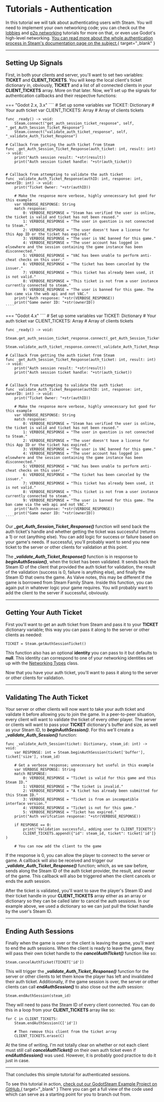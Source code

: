 # Tutorials - Authentication

In this tutorial we will talk about authenticating users with Steam. You will need to implement your own networking code; you can check out the [lobbies](lobbies.md) and [p2p networking](p2p.md) tutorials for more on that, or even use Godot's high-level networking. [You can read more about the whole authentication process in Steam's documentation page on the subject.](https://partner.steamgames.com/doc/features/auth){ target="_blank" }

---

## Setting Up Signals

First, in both your clients and server, you'll want to set two variables: **TICKET** and **CLIENT_TICKETS**. You will keep the local client's ticket dictionary in, obviously, **TICKET** and a list of all connected clients in your **CLIENT_TICKETS** array. More on that later. Now, we'll set up the signals for authentication callbacks and their respective functions:

=== "Godot 2.x, 3.x"
	````
	# Set up some variables
	var TICKET: Dictionary		# Your auth ticket
	var CLIENT_TICKETS: Array	# Array of clients tickets

	func _ready() -> void:
		Steam.connect("get_auth_session_ticket_response", self, "_get_Auth_Session_Ticket_Response")
		Steam.connect("validate_auth_ticket_response", self, "_validate_Auth_Ticket_Response")

	# Callback from getting the auth ticket from Steam
	func _get_Auth_Session_Ticket_Response(auth_ticket: int, result: int) -> void:
		print("Auth session result: "+str(result))
		print("Auth session ticket handle: "+str(auth_ticket))


	# Callback from attempting to validate the auth ticket
	func _validate_Auth_Ticket_Response(authID: int, response: int, ownerID: int) -> void:
		print("Ticket Owner: "+str(authID))

		# Make the response more verbose, highly unnecessary but good for this example
		var VERBOSE_RESPONSE: String
		match response:
			0: VERBOSE_RESPONSE = "Steam has verified the user is online, the ticket is valid and ticket has not been reused."
			1: VERBOSE_RESPONSE = "The user in question is not connected to Steam."
			2: VERBOSE_RESPONSE = "The user doesn't have a license for this App ID or the ticket has expired."
			3: VERBOSE_RESPONSE = "The user is VAC banned for this game."
			4: VERBOSE_RESPONSE = "The user account has logged in elsewhere and the session containing the game instance has been disconnected."
			5: VERBOSE_RESPONSE = "VAC has been unable to perform anti-cheat checks on this user."
			6: VERBOSE_RESPONSE = "The ticket has been canceled by the issuer."
			7: VERBOSE_RESPONSE = "This ticket has already been used, it is not valid."
			8: VERBOSE_RESPONSE = "This ticket is not from a user instance currently connected to steam."
			9: VERBOSE_RESPONSE = "The user is banned for this game. The ban came via the web api and not VAC."
		print("Auth response: "+str(VERBOSE_RESPONSE))
		print("Game owner ID: "+str(ownerID))
	````
=== "Godot 4.x"
	````
	# Set up some variables
	var TICKET: Dictionary		# Your auth ticket
	var CLIENT_TICKETS: Array	# Array of clients tickets

	func _ready() -> void:
		Steam.get_auth_session_ticket_response.connect(_get_Auth_Session_Ticket_Response)
		Steam.validate_auth_ticket_response.connect(_validate_Auth_Ticket_Response)

	# Callback from getting the auth ticket from Steam
	func _get_Auth_Session_Ticket_Response(auth_ticket: int, result: int) -> void:
		print("Auth session result: "+str(result))
		print("Auth session ticket handle: "+str(auth_ticket))


	# Callback from attempting to validate the auth ticket
	func _validate_Auth_Ticket_Response(authID: int, response: int, ownerID: int) -> void:
		print("Ticket Owner: "+str(authID))

		# Make the response more verbose, highly unnecessary but good for this example
		var VERBOSE_RESPONSE: String
		match response:
			0: VERBOSE_RESPONSE = "Steam has verified the user is online, the ticket is valid and ticket has not been reused."
			1: VERBOSE_RESPONSE = "The user in question is not connected to Steam."
			2: VERBOSE_RESPONSE = "The user doesn't have a license for this App ID or the ticket has expired."
			3: VERBOSE_RESPONSE = "The user is VAC banned for this game."
			4: VERBOSE_RESPONSE = "The user account has logged in elsewhere and the session containing the game instance has been disconnected."
			5: VERBOSE_RESPONSE = "VAC has been unable to perform anti-cheat checks on this user."
			6: VERBOSE_RESPONSE = "The ticket has been canceled by the issuer."
			7: VERBOSE_RESPONSE = "This ticket has already been used, it is not valid."
			8: VERBOSE_RESPONSE = "This ticket is not from a user instance currently connected to steam."
			9: VERBOSE_RESPONSE = "The user is banned for this game. The ban came via the web api and not VAC."
		print("Auth response: "+str(VERBOSE_RESPONSE))
		print("Game owner ID: "+str(ownerID))
	````

Our ***_get_Auth_Session_Ticket_Response()*** function will send back the auth ticket's handle and whether getting the ticket was successful (returns a 1) or not (anything else). You can add logic for success or failure based on your game's needs. If successful, you'll probably want to send you new ticket to the server or other clients for validation at this point.

The ***_validate_Auth_Ticket_Response()*** function is in response to ***beginAuthSession()***, when the ticket has been validated. It sends back the Steam ID of the client that provided the auth ticket for validation, the result of the validation (success is 0, failure is anything else), and finally the Steam ID that owns the game. As Valve notes, this may be different if the game is borrowed from Steam Family Share. Inside this function, you can again put in whatever logic your game requires. You will probably want to add the client to the server if successful, obviously.

---

## Getting Your Auth Ticket

First you'll want to get an auth ticket from Steam and pass it to your **TICKET** dictionary variable; this way you can pass it along to the server or other clients as needed:

````
TICKET = Steam.getAuthSessionTicket()
````

This function also has an optional **identity** you can pass to it but defaults to **null**. This identity can correspond to one of your networking identities set up with the [Networking Types](../classes/networking_types.md) class.

Now that you have your auth ticket, you'll want to pass it along to the server or other clients for validation.

---

## Validating The Auth Ticket

Your server or other clients will now want to take your auth ticket and validate it before allowing you to join the game. In a peer-to-peer situation, every client will want to validate the ticket of every other player. The server or clients will want to pass your **TICKET** dictionary's buffer and size, as well as your Steam ID, to ***beginAuthSession()***. For this we'll create a ***_validate_Auth_Session()*** function:

````
func _validate_Auth_Session(ticket: Dictionary, steam_id: int) -> void:
	var RESPONSE: int = Steam.beginAuthSession(ticket['buffer'], ticket['size'], steam_id)

	# Get a verbose response; unnecessary but useful in this example
	var VERBOSE_RESPONSE: String
	match RESPONSE:
		0: VERBOSE_RESPONSE = "Ticket is valid for this game and this Steam ID."
		1: VERBOSE_RESPONSE = "The ticket is invalid."
		2: VERBOSE_RESPONSE = "A ticket has already been submitted for this Steam ID."
		3: VERBOSE_RESPONSE = "Ticket is from an incompatible interface version."
		4: VERBOSE_RESPONSE = "Ticket is not for this game."
		5: VERBOSE_RESPONSE = "Ticket has expired."
	print("Auth verifcation response: "+str(VERBOSE_RESPONSE))

	if RESPONSE == 0:
		print("Validation successful, adding user to CLIENT_TICKETS")
		CLIENT_TICKETS.append({"id": steam_id, ticket": ticket['id']} )
	
	# You can now add the client to the game

````

If the response is 0, you can allow the player to connect to the server or game. A callback will also be received and trigger our ***_validate_Auth_Ticket_Response()*** function; which, as we saw before, sends along the Steam ID of the auth ticket provider, the result, and owner of the game. This callback will also be triggered when the client cancels or ends the auth session.

After the ticket is validated, you'll want to save the player's Steam ID and their ticket handle in your **CLIENT_TICKETS** array either as an array or dictionary so they can be called later to cancel the auth sessions. In our example above, we used a dictionary so we can just pull the ticket handle by the user's Steam ID.

---

## Ending Auth Sessions

Finally when the game is over or the client is leaving the game, you'll want to end the auth sessions. When the client is ready to leave the game, they will pass their own ticket handle to the ***cancelAuthTIcket()*** function like so:

````
Steam.cancelAuthTicket(TICKET['id'])
````

This will trigger the ***_validate_Auth_Ticket_Response()*** function for the server or other clients to let them know the player has left and invalidated their auth ticket. Additionally, if the game session is over, the server or other clients can call ***endAuthSession()*** to also close out the auth session:

````
Steam.endAuthSession(steam_id)
````

They will need to pass the Steam ID of every client connected. You can do this in a loop from your **CLIENT_TICKETS** array like so:

````
for C in CLIENT_TICKETS:
	Steam.endAuthSession(C['id'])

	# Then remove this client from the ticket array
	CLIENT_TICKETS.erase(C)
````

At the time of writing, I'm not totally clear on whether or not each client must still call ***cancelAuthTicket()*** on their own auth ticket even if ***endAuthSession()*** was used. However, it is probably good practice to do it just in case.

---

That concludes this simple tutorial for authenticated sessions.

To see this tutorial in action, [check out our GodotSteam Example Project on GitHub.](https://github.com/CoaguCo-Industries/GodotSteam-Example-Project){ target="_blank" } There you can get a full view of the code used which can serve as a starting point for you to branch out from.
